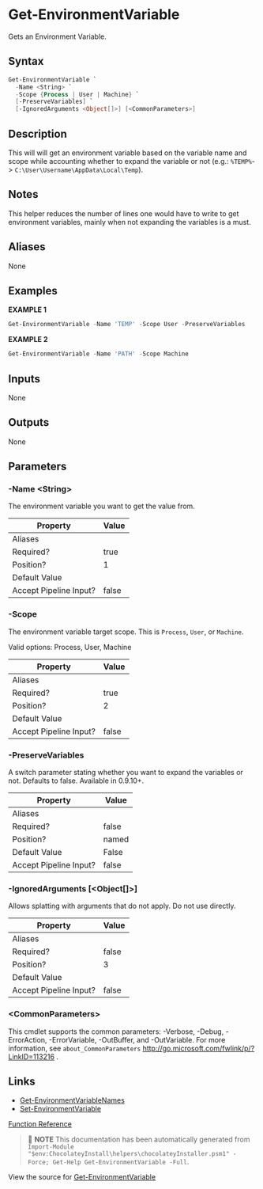 ﻿---
Order: 60
xref: get-environmentvariable
Title: Get-EnvironmentVariable
Description: Information on Get-EnvironmentVariable function
RedirectFrom: docs/helpers-get-environment-variable
---

# Get-EnvironmentVariable

<!-- This documentation is automatically generated from https://github.com/chocolatey/choco/blob/stable/src/chocolatey.resources/helpers/functions/Get-EnvironmentVariable.ps1 using https://github.com/chocolatey/choco/blob/stable/GenerateDocs.ps1. Contributions are welcome at the original location(s). -->

Gets an Environment Variable.

## Syntax

~~~powershell
Get-EnvironmentVariable `
  -Name <String> `
  -Scope {Process | User | Machine} `
  [-PreserveVariables] `
  [-IgnoredArguments <Object[]>] [<CommonParameters>]
~~~

## Description

This will will get an environment variable based on the variable name
and scope while accounting whether to expand the variable or not
(e.g.: `%TEMP%`-> `C:\User\Username\AppData\Local\Temp`).

## Notes

This helper reduces the number of lines one would have to write to get
environment variables, mainly when not expanding the variables is a
must.

## Aliases

None

## Examples

 **EXAMPLE 1**

~~~powershell
Get-EnvironmentVariable -Name 'TEMP' -Scope User -PreserveVariables

~~~

**EXAMPLE 2**

~~~powershell
Get-EnvironmentVariable -Name 'PATH' -Scope Machine

~~~

## Inputs

None

## Outputs

None

## Parameters

###  -Name &lt;String&gt;
The environment variable you want to get the value from.

Property               | Value
---------------------- | -----
Aliases                |
Required?              | true
Position?              | 1
Default Value          |
Accept Pipeline Input? | false

###  -Scope
The environment variable target scope. This is `Process`, `User`, or
`Machine`.


Valid options: Process, User, Machine

Property               | Value
---------------------- | -----
Aliases                |
Required?              | true
Position?              | 2
Default Value          |
Accept Pipeline Input? | false

###  -PreserveVariables
A switch parameter stating whether you want to expand the variables or
not. Defaults to false. Available in 0.9.10+.

Property               | Value
---------------------- | -----
Aliases                |
Required?              | false
Position?              | named
Default Value          | False
Accept Pipeline Input? | false

###  -IgnoredArguments [&lt;Object[]&gt;]
Allows splatting with arguments that do not apply. Do not use directly.

Property               | Value
---------------------- | -----
Aliases                |
Required?              | false
Position?              | 3
Default Value          |
Accept Pipeline Input? | false

### &lt;CommonParameters&gt;

This cmdlet supports the common parameters: -Verbose, -Debug, -ErrorAction, -ErrorVariable, -OutBuffer, and -OutVariable. For more information, see `about_CommonParameters` http://go.microsoft.com/fwlink/p/?LinkID=113216 .


## Links

 * [Get-EnvironmentVariableNames](xref:get-environmentvariablenames)
 * [Set-EnvironmentVariable](xref:set-environmentvariable)


[Function Reference](xref:powershell-reference)

> :memo: **NOTE** This documentation has been automatically generated from `Import-Module "$env:ChocolateyInstall\helpers\chocolateyInstaller.psm1" -Force; Get-Help Get-EnvironmentVariable -Full`.

View the source for [Get-EnvironmentVariable](https://github.com/chocolatey/choco/blob/stable/src/chocolatey.resources/helpers/functions/Get-EnvironmentVariable.ps1)
